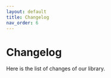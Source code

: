 ```yaml
---
layout: default
title: Changelog
nav_order: 6
---
```


# Changelog

Here is the list of changes of our library.
